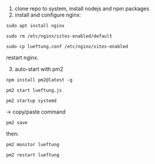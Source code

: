 1. clone repo to system, install nodejs and npm packages
2. install and configure nginx:

`sudo apt install nginx`

`sudo rm /etc/nginx/sites-enabled/default`

`sudo cp lueftung.conf /etc/nginx/sites-enabled`

restart nginx.

3. auto-start with pm2

`npm install pm2@latest -g`

`pm2 start lueftung.js`

`pm2 startup systemd`

-> copy/paste command

`pm2 save`

then:

`pm2 monitor lueftung`

`pm2 restart lueftung`